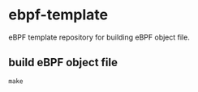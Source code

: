 # ebpf-template

eBPF template repository for building eBPF object file.

## build eBPF object file

```
make
```
